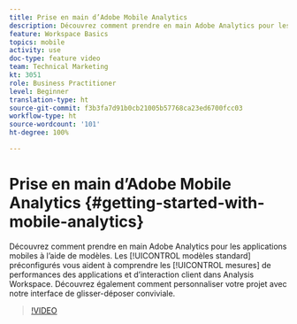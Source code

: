 ```yaml
---
title: Prise en main d’Adobe Mobile Analytics
description: Découvrez comment prendre en main Adobe Analytics pour les applications mobiles à l’aide de modèles. Les modèles standard préconfigurés vous aident à comprendre les mesures de performances des applications et d’interaction client dans Analysis Workspace. Découvrez également comment personnaliser votre projet avec notre interface de glisser-déposer conviviale.
feature: Workspace Basics
topics: mobile
activity: use
doc-type: feature video
team: Technical Marketing
kt: 3051
role: Business Practitioner
level: Beginner
translation-type: ht
source-git-commit: f3b3fa7d91b0cb21005b57768ca23ed6700fcc03
workflow-type: ht
source-wordcount: '101'
ht-degree: 100%

---
```



# Prise en main d’Adobe Mobile Analytics {#getting-started-with-mobile-analytics}

Découvrez comment prendre en main Adobe Analytics pour les applications mobiles à l’aide de modèles. Les [!UICONTROL modèles standard] préconfigurés vous aident à comprendre les [!UICONTROL mesures] de performances des applications et d’interaction client dans Analysis Workspace. Découvrez également comment personnaliser votre projet avec notre interface de glisser-déposer conviviale.

>[!VIDEO](https://video.tv.adobe.com/v/27826/?quality=12)

